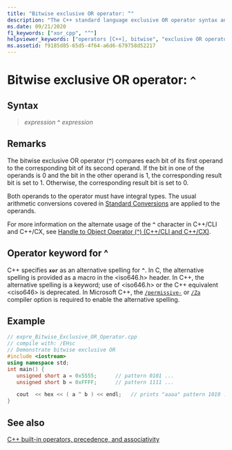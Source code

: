 ```yaml
---
title: "Bitwise exclusive OR operator: ^"
description: "The C++ standard language exclusive OR operator syntax and use."
ms.date: 09/21/2020
f1_keywords: ["xor_cpp", "^"]
helpviewer_keywords: ["operators [C++], bitwise", "exclusive OR operator", "XOR operator", "bitwise operators [C++], OR operator", "^ operator", "OR operator [C++], bitwise exclusive", "operators [C++], logical"]
ms.assetid: f9185d85-65d5-4f64-a6d6-679758d52217
---
```

# Bitwise exclusive OR operator: `^`

## Syntax

> *expression* **`^`** *expression*

## Remarks

The bitwise exclusive OR operator (**`^`**) compares each bit of its first operand to the corresponding bit of its second operand. If the bit in one of the operands is 0 and the bit in the other operand is 1, the corresponding result bit is set to 1. Otherwise, the corresponding result bit is set to 0.

Both operands to the operator must have integral types. The usual arithmetic conversions covered in [Standard Conversions](standard-conversions.md) are applied to the operands.

For more information on the alternate usage of the **`^`** character in C++/CLI and C++/CX, see [Handle to Object Operator (^) (C++/CLI and C++/CX)](../extensions/handle-to-object-operator-hat-cpp-component-extensions.md).

## Operator keyword for ^

C++ specifies **`xor`** as an alternative spelling for **`^`**. In C, the alternative spelling is provided as a macro in the \<iso646.h> header. In C++, the alternative spelling is a keyword; use of \<iso646.h> or the C++ equivalent \<ciso646> is deprecated. In Microsoft C++, the [`/permissive-`](../build/reference/permissive-standards-conformance.md) or [`/Za`](../build/reference/za-ze-disable-language-extensions.md) compiler option is required to enable the alternative spelling.

## Example

```cpp
// expre_Bitwise_Exclusive_OR_Operator.cpp
// compile with: /EHsc
// Demonstrate bitwise exclusive OR
#include <iostream>
using namespace std;
int main() {
   unsigned short a = 0x5555;      // pattern 0101 ...
   unsigned short b = 0xFFFF;      // pattern 1111 ...

   cout  << hex << ( a ^ b ) << endl;   // prints "aaaa" pattern 1010 ...
}
```

## See also

[C++ built-in operators, precedence, and associativity](../cpp/cpp-built-in-operators-precedence-and-associativity.md)
